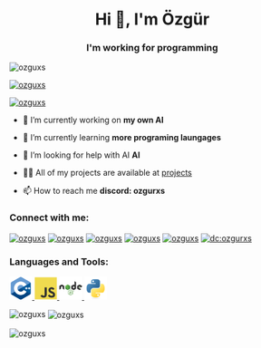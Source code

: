<h1 align="center">Hi 👋, I'm Özgür</h1>
<h3 align="center">I'm working for programming</h3>

<p align="left"> <img src="https://komarev.com/ghpvc/?username=ozguxs&label=Profile%20views&color=0e75b6&style=flat" alt="ozguxs" /> </p>

<p align="left"> <a href="https://github.com/ryo-ma/github-profile-trophy"><img src="https://github-profile-trophy.vercel.app/?username=ozguxs" alt="ozguxs" /></a> </p>

<p align="left"> <a href="https://twitter.com/ozguxs" target="blank"><img src="https://img.shields.io/twitter/follow/ozguxs?logo=twitter&style=for-the-badge" alt="ozguxs" /></a> </p>

- 🔭 I’m currently working on **my own AI**

- 🌱 I’m currently learning **more programing laungages**

- 🤝 I’m looking for help with AI **AI**

- 👨‍💻 All of my projects are available at [projects](projects)

- 📫 How to reach me **discord: ozgurxs**

<h3 align="left">Connect with me:</h3>
<p align="left">
<a href="https://twitter.com/ozguxs" target="blank"><img align="center" src="https://raw.githubusercontent.com/rahuldkjain/github-profile-readme-generator/master/src/images/icons/Social/twitter.svg" alt="ozguxs" height="30" width="40" /></a>
<a href="https://linkedin.com/in/ozguxs" target="blank"><img align="center" src="https://raw.githubusercontent.com/rahuldkjain/github-profile-readme-generator/master/src/images/icons/Social/linked-in-alt.svg" alt="ozguxs" height="30" width="40" /></a>
<a href="https://fb.com/ozguxs" target="blank"><img align="center" src="https://raw.githubusercontent.com/rahuldkjain/github-profile-readme-generator/master/src/images/icons/Social/facebook.svg" alt="ozguxs" height="30" width="40" /></a>
<a href="https://instagram.com/ozguxs" target="blank"><img align="center" src="https://raw.githubusercontent.com/rahuldkjain/github-profile-readme-generator/master/src/images/icons/Social/instagram.svg" alt="ozguxs" height="30" width="40" /></a>
<a href="https://www.youtube.com/c/ozguxs" target="blank"><img align="center" src="https://raw.githubusercontent.com/rahuldkjain/github-profile-readme-generator/master/src/images/icons/Social/youtube.svg" alt="ozguxs" height="30" width="40" /></a>
<a href="https://discord.gg/dc:ozgurxs" target="blank"><img align="center" src="https://raw.githubusercontent.com/rahuldkjain/github-profile-readme-generator/master/src/images/icons/Social/discord.svg" alt="dc:ozgurxs" height="30" width="40" /></a>
</p>

<h3 align="left">Languages and Tools:</h3>
<p align="left"> <a href="https://www.w3schools.com/cpp/" target="_blank" rel="noreferrer"> <img src="https://raw.githubusercontent.com/devicons/devicon/master/icons/cplusplus/cplusplus-original.svg" alt="cplusplus" width="40" height="40"/> </a> <a href="https://developer.mozilla.org/en-US/docs/Web/JavaScript" target="_blank" rel="noreferrer"> <img src="https://raw.githubusercontent.com/devicons/devicon/master/icons/javascript/javascript-original.svg" alt="javascript" width="40" height="40"/> </a> <a href="https://nodejs.org" target="_blank" rel="noreferrer"> <img src="https://raw.githubusercontent.com/devicons/devicon/master/icons/nodejs/nodejs-original-wordmark.svg" alt="nodejs" width="40" height="40"/> </a> <a href="https://www.python.org" target="_blank" rel="noreferrer"> <img src="https://raw.githubusercontent.com/devicons/devicon/master/icons/python/python-original.svg" alt="python" width="40" height="40"/> </a> </p>

<p><img align="left" src="https://github-readme-stats.vercel.app/api/top-langs?username=ozguxs&show_icons=true&locale=en&layout=compact" alt="ozguxs" /></p>

<p>&nbsp;<img align="center" src="https://github-readme-stats.vercel.app/api?username=ozguxs&show_icons=true&locale=en" alt="ozguxs" /></p>

<p><img align="center" src="https://github-readme-streak-stats.herokuapp.com/?user=ozguxs&" alt="ozguxs" /></p>

